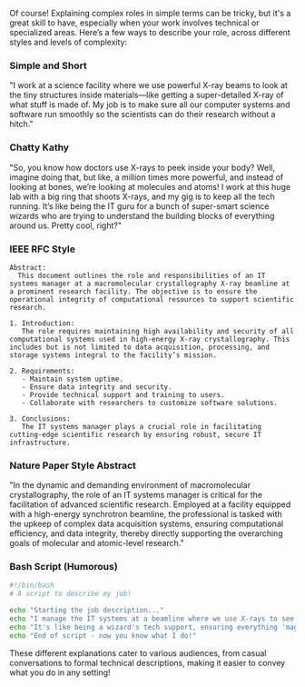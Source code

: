 Of course! Explaining complex roles in simple terms can be tricky, but it's a great skill to have, especially when your work involves technical or specialized areas. Here’s a few ways to describe your role, across different styles and levels of complexity:

### Simple and Short
"I work at a science facility where we use powerful X-ray beams to look at the tiny structures inside materials—like getting a super-detailed X-ray of what stuff is made of. My job is to make sure all our computer systems and software run smoothly so the scientists can do their research without a hitch."

### Chatty Kathy
"So, you know how doctors use X-rays to peek inside your body? Well, imagine doing that, but like, a million times more powerful, and instead of looking at bones, we’re looking at molecules and atoms! I work at this huge lab with a big ring that shoots X-rays, and my gig is to keep all the tech running. It’s like being the IT guru for a bunch of super-smart science wizards who are trying to understand the building blocks of everything around us. Pretty cool, right?"

### IEEE RFC Style
```plaintext
Abstract:
  This document outlines the role and responsibilities of an IT systems manager at a macromolecular crystallography X-ray beamline at a prominent research facility. The objective is to ensure the operational integrity of computational resources to support scientific research.

1. Introduction:
   The role requires maintaining high availability and security of all computational systems used in high-energy X-ray crystallography. This includes but is not limited to data acquisition, processing, and storage systems integral to the facility’s mission.

2. Requirements:
   - Maintain system uptime.
   - Ensure data integrity and security.
   - Provide technical support and training to users.
   - Collaborate with researchers to customize software solutions.

3. Conclusions:
   The IT systems manager plays a crucial role in facilitating cutting-edge scientific research by ensuring robust, secure IT infrastructure.
```

### Nature Paper Style Abstract
"In the dynamic and demanding environment of macromolecular crystallography, the role of an IT systems manager is critical for the facilitation of advanced scientific research. Employed at a facility equipped with a high-energy synchrotron beamline, the professional is tasked with the upkeep of complex data acquisition systems, ensuring computational efficiency, and data integrity, thereby directly supporting the overarching goals of molecular and atomic-level research."

### Bash Script (Humorous)
```bash
#!/bin/bash
# A script to describe my job!

echo "Starting the job description..."
echo "I manage the IT systems at a beamline where we use X-rays to see atoms."
echo "It's like being a wizard's tech support, ensuring everything 'magically' works!"
echo "End of script - now you know what I do!"
```

These different explanations cater to various audiences, from casual conversations to formal technical descriptions, making it easier to convey what you do in any setting!

